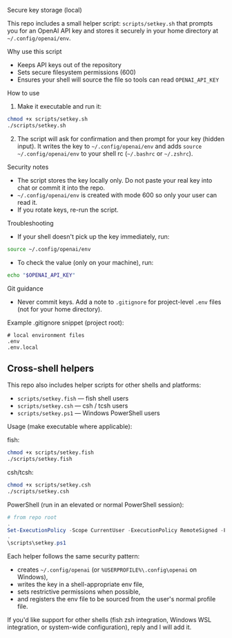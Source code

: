 Secure key storage (local)

This repo includes a small helper script: `scripts/setkey.sh` that prompts you for an OpenAI API key and stores it securely in your home directory at `~/.config/openai/env`.

Why use this script
- Keeps API keys out of the repository
- Sets secure filesystem permissions (600)
- Ensures your shell will source the file so tools can read `OPENAI_API_KEY`

How to use
1. Make it executable and run it:

```bash
chmod +x scripts/setkey.sh
./scripts/setkey.sh
```

2. The script will ask for confirmation and then prompt for your key (hidden input). It writes the key to `~/.config/openai/env` and adds `source ~/.config/openai/env` to your shell rc (`~/.bashrc` or `~/.zshrc`).

Security notes
- The script stores the key locally only. Do not paste your real key into chat or commit it into the repo.
- `~/.config/openai/env` is created with mode 600 so only your user can read it.
- If you rotate keys, re-run the script.

Troubleshooting
- If your shell doesn't pick up the key immediately, run:

```bash
source ~/.config/openai/env
```

- To check the value (only on your machine), run:

```bash
echo "$OPENAI_API_KEY"
```

Git guidance
- Never commit keys. Add a note to `.gitignore` for project-level `.env` files (not for your home directory).

Example .gitignore snippet (project root):

```
# local environment files
.env
.env.local
```

Cross-shell helpers
-------------------

This repo also includes helper scripts for other shells and platforms:

- `scripts/setkey.fish` — fish shell users
- `scripts/setkey.csh` — csh / tcsh users
- `scripts/setkey.ps1` — Windows PowerShell users

Usage (make executable where applicable):

fish:
```bash
chmod +x scripts/setkey.fish
./scripts/setkey.fish
```

csh/tcsh:
```bash
chmod +x scripts/setkey.csh
./scripts/setkey.csh
```

PowerShell (run in an elevated or normal PowerShell session):
```powershell
# from repo root
.
Set-ExecutionPolicy -Scope CurrentUser -ExecutionPolicy RemoteSigned -Force # if required
.
\scripts\setkey.ps1
```

Each helper follows the same security pattern:

- creates `~/.config/openai` (or `%USERPROFILE%\.config\openai` on Windows),
- writes the key in a shell-appropriate env file,
- sets restrictive permissions when possible,
- and registers the env file to be sourced from the user's normal profile file.

If you'd like support for other shells (fish zsh integration, Windows WSL integration, or system-wide configuration), reply and I will add it.
